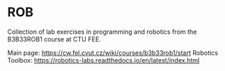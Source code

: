 # ROB
Collection of lab exercises in programming and robotics from the B3B33ROB1 course at CTU FEE.

Main page:
https://cw.fel.cvut.cz/wiki/courses/b3b33rob1/start
Robotics Toolbox:
https://robotics-labs.readthedocs.io/en/latest/index.html
